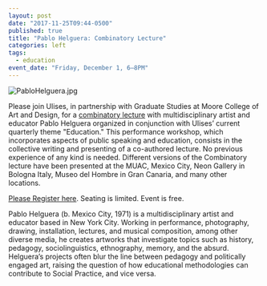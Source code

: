 ```yaml
---
layout: post
date: "2017-11-25T09:44-0500"
published: true
title: "Pablo Helguera: Combinatory Lecture"
categories: left
tags:
  - education
event_date: "Friday, December 1, 6–8PM"
---
```


![PabloHelguera.jpg]({{site.baseurl}}/assets/img/PabloHelguera.jpg)

Please join Ulises, in partnership with Graduate Studies at Moore College of Art and Design, for a [combinatory lecture](https://www.facebook.com/events/132015904130410/?notif_t=plan_user_associated&notif_id=1511615421012705) with multidisciplinary artist and educator Pablo Helguera organized in conjunction with Ulises’ current quarterly theme "Education." This performance workshop, which incorporates aspects of public speaking and education, consists in the collective writing and presenting of a co-authored lecture. No previous experience of any kind is needed. Different versions of the Combinatory lecture have been presented at the MUAC, Mexico City, Neon Gallery in Bologna Italy, Museo del Hombre in Gran Canaria, and many other locations.

[Please Register here](https://www.eventbrite.com/e/pablo-helguera-combinatory-lecture-tickets-40716307572?aff=efbeventtix#tickets). Seating is limited. Event is free.

Pablo Helguera (b. Mexico City, 1971) is a multidisciplinary artist and educator based in New York City. Working in performance, photography, drawing, installation, lectures, and musical composition, among other diverse media, he creates artworks that investigate topics such as history, pedagogy, sociolinguistics, ethnography, memory, and the absurd. Helguera’s projects often blur the line between pedagogy and politically engaged art, raising the question of how educational methodologies can contribute to Social Practice, and vice versa.
